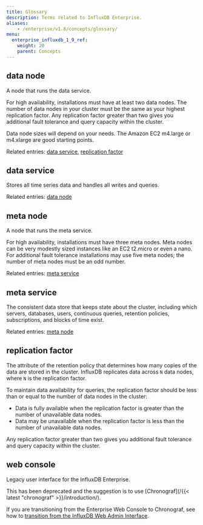 ```yaml
---
title: Glossary
description: Terms related to InfluxDB Enterprise.
aliases:
    - /enterprise/v1.8/concepts/glossary/
menu:
  enterprise_influxdb_1_9_ref:
    weight: 20
    parent: Concepts
---
```


## data node

A node that runs the data service.

For high availability, installations must have at least two data nodes.
The number of data nodes in your cluster must be the same as your highest
replication factor.
Any replication factor greater than two gives you additional fault tolerance and
query capacity within the cluster.

Data node sizes will depend on your needs.
The Amazon EC2 m4.large or m4.xlarge are good starting points.

Related entries: [data service](#data-service), [replication factor](#replication-factor)

## data service

Stores all time series data and handles all writes and queries.

Related entries: [data node](#data-node)

## meta node

A node that runs the meta service.

For high availability, installations must have three meta nodes.
Meta nodes can be very modestly sized instances like an EC2 t2.micro or even a
nano.
For additional fault tolerance installations may use five meta nodes; the
number of meta nodes must be an odd number.

Related entries: [meta service](#meta-service)

## meta service

The consistent data store that keeps state about the cluster, including which
servers, databases, users, continuous queries, retention policies, subscriptions,
and blocks of time exist.

Related entries: [meta node](#meta-node)

## replication factor

The attribute of the retention policy that determines how many copies of the
data are stored in the cluster.
InfluxDB replicates data across `N` data nodes, where `N` is the replication
factor.

To maintain data availability for queries, the replication factor should be less
than or equal to the number of data nodes in the cluster:

* Data is fully available when the replication factor is greater than the
number of unavailable data nodes.
* Data may be unavailable when the replication factor is less than the number of
unavailable data nodes.

Any replication factor greater than two gives you additional fault tolerance and
query capacity within the cluster.

## web console

Legacy user interface for the InfluxDB Enterprise.

This has been deprecated and the suggestion is to use [Chronograf](/{{< latest "chronograf" >}}/introduction/).

If you are transitioning from the Enterprise Web Console to Chronograf, see how to [transition from the InfluxDB Web Admin Interface](/chronograf/v1.7/guides/transition-web-admin-interface/).

